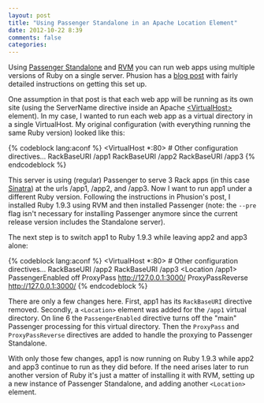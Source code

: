 ```yaml
---
layout: post
title: "Using Passenger Standalone in an Apache Location Element"
date: 2012-10-22 8:39
comments: false
categories: 
---
```

Using [Passenger Standalone](http://www.modrails.com/documentation/Users%20guide%20Standalone.html) and [RVM](https://rvm.io) you can run web apps using multiple versions of Ruby on a single server. Phusion has a [blog post](http://blog.phusion.nl/2010/09/21/phusion-passenger-running-multiple-ruby-versions/) with fairly detailed instructions on getting this set up.

One assumption in that post is that each web app will be running as its own site (using the ServerName directive inside an Apache [&lt;VirtualHost&gt;](http://httpd.apache.org/docs/2.2/mod/core.html#virtualhost) element). In my case, I wanted to run each web app as a virtual directory in a single VirtualHost. My original configuration (with everything running the same Ruby version) looked like this:
<!-- more -->

{% codeblock lang:aconf %}
<VirtualHost *:80>
    # Other configuration directives...
    RackBaseURI /app1
    RackBaseURI /app2
    RackBaseURI /app3
</VirtualHost>
{% endcodeblock %}

This server is using (regular) Passenger to serve 3 Rack apps (in this case [Sinatra](http://www.sinatrarb.com)) at the urls /app1, /app2, and /app3. Now I want to run app1 under a different Ruby version. Following the instructions in Phusion's post, I installed Ruby 1.9.3 using RVM and then installed Passenger (note: the `--pre` flag isn't necessary for installing Passenger anymore since the current release version includes the Standalone server).

The next step is to switch app1 to Ruby 1.9.3 while leaving app2 and app3 alone:

{% codeblock lang:aconf %}
<VirtualHost *:80>
    # Other configuration directives...
    RackBaseURI /app2
    RackBaseURI /app3
    <Location /app1>
        PassengerEnabled off
        ProxyPass http://127.0.0.1:3000/
        ProxyPassReverse http://127.0.0.1:3000/
    </Location>
</VirtualHost>
{% endcodeblock %}

There are only a few changes here. First, app1 has its `RackBaseURI` directive removed. Secondly, a `<Location>` element was added for the `/app1` virtual directory. On line 6 the `PassengerEnabled` directive turns off the "main" Passenger processing for this virtual directory. Then the `ProxyPass` and `ProxyPassReverse` directives are added to handle the proxying to Passenger Standalone.

With only those few changes, app1 is now running on Ruby 1.9.3 while app2 and app3 continue to run as they did before. If the need arises later to run another version of Ruby it's just a matter of installing it with RVM, setting up a new instance of Passenger Standalone, and adding another `<Location>` element.

